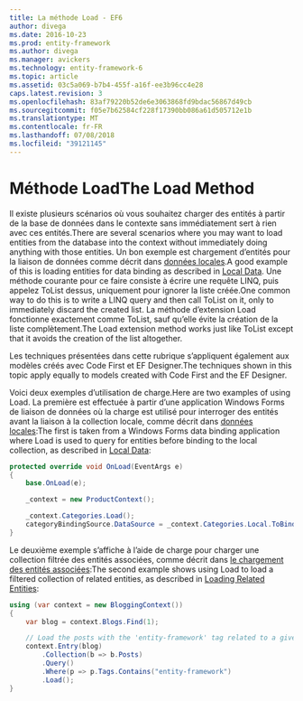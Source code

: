 ```yaml
---
title: La méthode Load - EF6
author: divega
ms.date: 2016-10-23
ms.prod: entity-framework
ms.author: divega
ms.manager: avickers
ms.technology: entity-framework-6
ms.topic: article
ms.assetid: 03c5a069-b7b4-455f-a16f-ee3b96cc4e28
caps.latest.revision: 3
ms.openlocfilehash: 83af79220b52de6e3063868fd9bdac56867d49cb
ms.sourcegitcommit: f05e7b62584cf228f17390bb086a61d505712e1b
ms.translationtype: MT
ms.contentlocale: fr-FR
ms.lasthandoff: 07/08/2018
ms.locfileid: "39121145"
---
```

# <a name="the-load-method"></a><span data-ttu-id="7828f-102">Méthode Load</span><span class="sxs-lookup"><span data-stu-id="7828f-102">The Load Method</span></span>
<span data-ttu-id="7828f-103">Il existe plusieurs scénarios où vous souhaitez charger des entités à partir de la base de données dans le contexte sans immédiatement sert à rien avec ces entités.</span><span class="sxs-lookup"><span data-stu-id="7828f-103">There are several scenarios where you may want to load entities from the database into the context without immediately doing anything with those entities.</span></span> <span data-ttu-id="7828f-104">Un bon exemple est chargement d’entités pour la liaison de données comme décrit dans [données locales](~/ef6/querying/local-data.md).</span><span class="sxs-lookup"><span data-stu-id="7828f-104">A good example of this is loading entities for data binding as described in [Local Data](~/ef6/querying/local-data.md).</span></span> <span data-ttu-id="7828f-105">Une méthode courante pour ce faire consiste à écrire une requête LINQ, puis appelez ToList dessus, uniquement pour ignorer la liste créée.</span><span class="sxs-lookup"><span data-stu-id="7828f-105">One common way to do this is to write a LINQ query and then call ToList on it, only to immediately discard the created list.</span></span> <span data-ttu-id="7828f-106">La méthode d’extension Load fonctionne exactement comme ToList, sauf qu’elle évite la création de la liste complètement.</span><span class="sxs-lookup"><span data-stu-id="7828f-106">The Load extension method works just like ToList except that it avoids the creation of the list altogether.</span></span>  

<span data-ttu-id="7828f-107">Les techniques présentées dans cette rubrique s’appliquent également aux modèles créés avec Code First et EF Designer.</span><span class="sxs-lookup"><span data-stu-id="7828f-107">The techniques shown in this topic apply equally to models created with Code First and the EF Designer.</span></span>  

<span data-ttu-id="7828f-108">Voici deux exemples d’utilisation de charge.</span><span class="sxs-lookup"><span data-stu-id="7828f-108">Here are two examples of using Load.</span></span> <span data-ttu-id="7828f-109">La première est effectuée à partir d’une application Windows Forms de liaison de données où la charge est utilisé pour interroger des entités avant la liaison à la collection locale, comme décrit dans [données locales](~/ef6/querying/local-data.md):</span><span class="sxs-lookup"><span data-stu-id="7828f-109">The first is taken from a Windows Forms data binding application where Load is used to query for entities before binding to the local collection, as described in [Local Data](~/ef6/querying/local-data.md):</span></span>  

``` csharp
protected override void OnLoad(EventArgs e)
{
    base.OnLoad(e);

    _context = new ProductContext();

    _context.Categories.Load();
    categoryBindingSource.DataSource = _context.Categories.Local.ToBindingList();
}
```  

<span data-ttu-id="7828f-110">Le deuxième exemple s’affiche à l’aide de charge pour charger une collection filtrée des entités associées, comme décrit dans [le chargement des entités associées](~/ef6/querying/related-data.md):</span><span class="sxs-lookup"><span data-stu-id="7828f-110">The second example shows using Load to load a filtered collection of related entities, as described in [Loading Related Entities](~/ef6/querying/related-data.md):</span></span>  

``` csharp
using (var context = new BloggingContext())
{
    var blog = context.Blogs.Find(1);

    // Load the posts with the 'entity-framework' tag related to a given blog
    context.Entry(blog)
        .Collection(b => b.Posts)
        .Query()
        .Where(p => p.Tags.Contains("entity-framework")
        .Load();
}
```  
